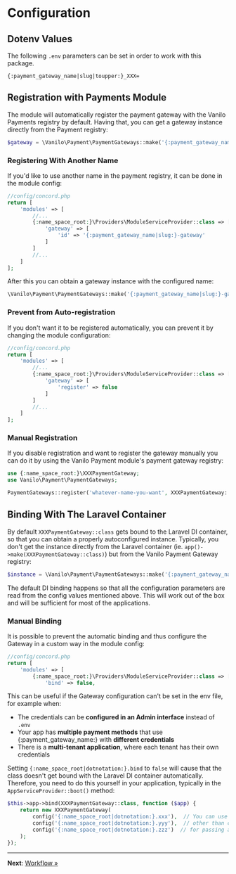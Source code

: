 # Configuration

## Dotenv Values

The following `.env` parameters can be set in order to work with this package.

```dotenv
{:payment_gateway_name|slug|toupper:}_XXX=
```

## Registration with Payments Module

The module will automatically register the payment gateway with the Vanilo Payments registry by
default. Having that, you can get a gateway instance directly from the Payment registry:

```php
$gateway = \Vanilo\Payment\PaymentGateways::make('{:payment_gateway_name|slug:}');
```

### Registering With Another Name

If you'd like to use another name in the payment registry, it can be done in the module config:

```php
//config/concord.php
return [
    'modules' => [
        //...
        {:name_space_root:}\Providers\ModuleServiceProvider::class => [
            'gateway' => [
                'id' => '{:payment_gateway_name|slug:}-gateway'
            ]
        ]
        //...
    ]
];
```

After this you can obtain a gateway instance with the configured name:

```php
\Vanilo\Payment\PaymentGateways::make('{:payment_gateway_name|slug:}-gateway');
```

### Prevent from Auto-registration

If you don't want it to be registered automatically, you can prevent it by changing the module
configuration:

```php
//config/concord.php
return [
    'modules' => [
        //...
        {:name_space_root:}\Providers\ModuleServiceProvider::class => [
            'gateway' => [
                'register' => false
            ]
        ]
        //...
    ]
];
```

### Manual Registration

If you disable registration and want to register the gateway manually you can do it by using the
Vanilo Payment module's payment gateway registry:

```php
use {:name_space_root:}\XXXPaymentGateway;
use Vanilo\Payment\PaymentGateways;

PaymentGateways::register('whatever-name-you-want', XXXPaymentGateway::class);
```

## Binding With The Laravel Container

By default `XXXPaymentGateway::class` gets bound to the Laravel DI container, so that you can
obtain a properly autoconfigured instance. Typically, you don't get the instance directly from the
Laravel container (ie. `app()->make(XXXPaymentGateway::class)`) but from the Vanilo Payment
Gateway registry:

```php
$instance = \Vanilo\Payment\PaymentGateways::make('{:payment_gateway_name|slug:}');
```

The default DI binding happens so that all the configuration parameters are read from the config values
mentioned above. This will work out of the box and will be sufficient for most of the applications.

### Manual Binding

It is possible to prevent the automatic binding and thus configure the Gateway in a custom way in
the module config:

```php
//config/concord.php
return [
    'modules' => [
        {:name_space_root:}\Providers\ModuleServiceProvider::class => [
            'bind' => false,
```

This can be useful if the Gateway configuration can't be set in the env file, for example when:

- The credentials can be **configured in an Admin interface** instead of `.env`
- Your app has **multiple payment methods** that use {:payment_gateway_name:} with **different credentials**
- There is a **multi-tenant application**, where each tenant has their own credentials

Setting `{:name_space_root|dotnotation:}.bind` to `false` will cause that the class doesn't get bound with the
Laravel DI container automatically. Therefore, you need to do this yourself in your application,
typically in the `AppServiceProvider::boot()` method:

```php
$this->app->bind(XXXPaymentGateway::class, function ($app) {
    return new XXXPaymentGateway(
        config('{:name_space_root|dotnotation:}.xxx'),  // You can use any source
        config('{:name_space_root|dotnotation:}.yyy'),  // other than config()
        config('{:name_space_root|dotnotation:}.zzz')  // for passing args
    );
});
```

---

**Next**: [Workflow &raquo;](workflow.md)
